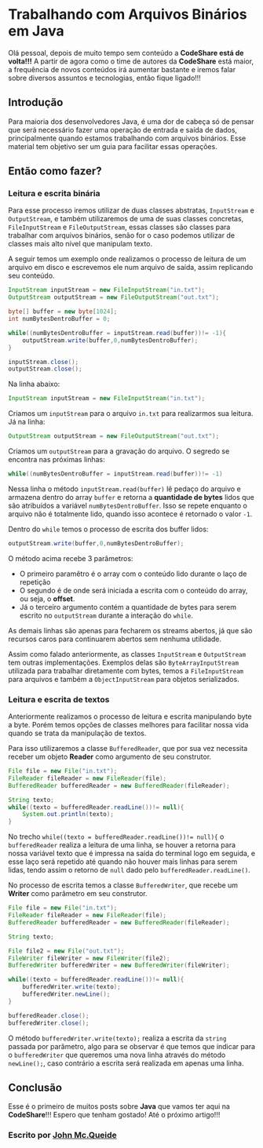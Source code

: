 # Trabalhando com Arquivos Binários em Java

Olá pessoal, depois de muito tempo sem conteúdo a **CodeShare está de volta!!!** A partir de agora como o time de autores da **CodeShare** está maior, a frequência de novos conteúdos irá aumentar bastante e iremos falar sobre diversos assuntos e tecnologias, então fique ligado!!!

## Introdução

Para maioria dos desenvolvedores Java, é uma dor de cabeça só de pensar que será necessário fazer uma operação de entrada e saída de dados, principalmente quando estamos trabalhando com arquivos binários. Esse material tem objetivo ser um guia para facilitar essas operações.

## Então como fazer?

### Leitura e escrita binária

Para esse processo iremos utilizar de duas classes abstratas, `InputStream` e `OutputStream`, e também utilizaremos de uma de suas classes concretas, `FileInputStream` e `FileOutputStream`, essas classes são classes para trabalhar com arquivos binários, senão for o caso podemos utilizar de classes mais alto nível que manipulam texto.

A seguir temos um exemplo onde realizamos o processo de leitura de um arquivo em disco e escrevemos ele num arquivo de saída, assim replicando seu conteúdo.


```java
InputStream inputStream = new FileInputStream("in.txt");
OutputStream outputStream = new FileOutputStream("out.txt");

byte[] buffer = new byte[1024];
int numBytesDentroBuffer = 0;

while((numBytesDentroBuffer = inputStream.read(buffer))!= -1){
	outputStream.write(buffer,0,numBytesDentroBuffer);
}

inputStream.close();
outputStream.close();
```

Na linha abaixo:

```java
InputStream inputStream = new FileInputStream("in.txt");
```

Criamos um `inputStream` para o arquivo `in.txt` para realizarmos sua leitura. Já na linha:

```java
OutputStream outputStream = new FileOutputStream("out.txt");
```

Criamos um `outputStream` para a gravação do arquivo. O segredo se encontra nas próximas linhas:

```java
while((numBytesDentroBuffer = inputStream.read(buffer))!= -1)
```

Nessa linha o método `inputStream.read(buffer)` lê pedaço do arquivo e armazena dentro do array `buffer` e retorna a **quantidade de bytes** lidos que são atribuídos a variável `numBytesDentroBuffer`. Isso se repete enquanto o arquivo não é totalmente lido, quando isso acontece é retornado o valor `-1`.

Dentro do `while` temos o processo de escrita dos buffer lidos:

```java
outputStream.write(buffer,0,numBytesDentroBuffer);
```

O método acima recebe 3 parâmetros:

- O primeiro paramêtro é o array com o conteúdo lido durante o laço de repetição
- O segundo é de onde será iniciada a escrita com o conteúdo do array, ou seja, o **offset**.
- Já o terceiro argumento contém a quantidade de bytes para serem escrito no `outputStream` durante a interação do `while`.

As demais linhas são apenas para fecharem os streams abertos, já que são recursos caros para continuarem abertos sem nenhuma utilidade.

Assim como falado anteriormente, as classes `InputStream` e `OutputStream` tem outras implementações. Exemplos delas são `ByteArrayInputStream` utilizada para trabalhar diretamente com bytes, temos a `FileInputStream` para arquivos e também a `ObjectInputStream` para objetos serializados.

### Leitura e escrita de textos

Anteriormente realizamos o processo de leitura e escrita manipulando byte a byte. Porém temos opções de classes melhores para facilitar nossa vida quando se trata da manipulação de textos.

Para isso utilizaremos a classe `BufferedReader`, que por sua vez necessita receber um objeto **Reader** como argumento de seu construtor.

```java
File file = new File("in.txt");
FileReader fileReader = new FileReader(file);
BufferedReader bufferedReader = new BufferedReader(fileReader);

String texto;
while((texto = bufferedReader.readLine())!= null){
	System.out.println(texto);
}
```

No trecho `while((texto = bufferedReader.readLine())!= null){` o `bufferedReader` realiza a leitura de uma linha, se houver a retorna para nossa variável texto que é impressa na saída do terminal logo em seguida, e esse laço será repetido até quando não houver mais linhas para serem lidas, tendo assim o retorno de `null` dado pelo `bufferedReader.readLine()`.

No processo de escrita temos a classe `BufferedWriter`, que recebe um **Writer** como parâmetro em seu construtor.

```java
File file = new File("in.txt");
FileReader fileReader = new FileReader(file);
BufferedReader bufferedReader = new BufferedReader(fileReader);

String texto;

File file2 = new File("out.txt");
FileWriter fileWriter = new FileWriter(file2);
BufferedWriter bufferedWriter = new BufferedWriter(fileWriter);

while((texto = bufferedReader.readLine())!= null){
	bufferedWriter.write(texto);
	bufferedWriter.newLine();
}

bufferedReader.close();
bufferedWriter.close();
```

O método `bufferedWriter.write(texto);` realiza a escrita da `string` passada por parâmetro, algo para se observar é que temos que indicar para o `bufferedWriter` que queremos uma nova linha através do método `newLine();`, caso contrário a escrita será realizada em apenas uma linha.

## Conclusão

Esse é o primeiro de muitos posts sobre **Java** que vamos ter aqui na **CodeShare**!!! Espero que tenham gostado! Até o próximo artigo!!!

### Escrito por [John Mc.Queide](https://linkedin.com/in/mcqueide/en)